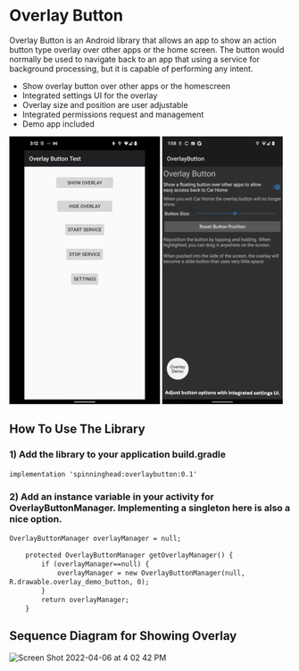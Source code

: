 # Overlay Button
Overlay Button is an Android library that allows an app to show an action button type overlay over other apps or the home screen. The button would normally be used to navigate back to an app that using a service for background processing, but it is capable of performing any intent. 

- Show overlay button over other apps or the homescreen
- Integrated settings UI for the overlay
- Overlay size and position are user adjustable
- Integrated permissions request and management
- Demo app included


![Overlay Demo](https://github.com/donm1000/android_overlay_button/blob/main/readme_images/overlay_use.gif) ![Overlay Settings](https://github.com/donm1000/android_overlay_button/blob/main/readme_images/overlay_settings.gif)

## How To Use The Library
###  1) Add the library to your application build.gradle
```
implementation 'spinninghead:overlaybutton:0.1'
```

###  2) Add an instance variable in your activity for OverlayButtonManager. Implementing a singleton here is also a nice option.
```
OverlayButtonManager overlayManager = null;
```
```
    protected OverlayButtonManager getOverlayManager() {
        if (overlayManager==null) {
            overlayManager = new OverlayButtonManager(null, R.drawable.overlay_demo_button, 0);
        }
        return overlayManager;
    }
```    

## Sequence Diagram for Showing Overlay

<img width="1388" alt="Screen Shot 2022-04-06 at 4 02 42 PM" src="https://user-images.githubusercontent.com/71778976/162061210-8b16136c-0939-4382-86cc-07430fc7ef90.png">
